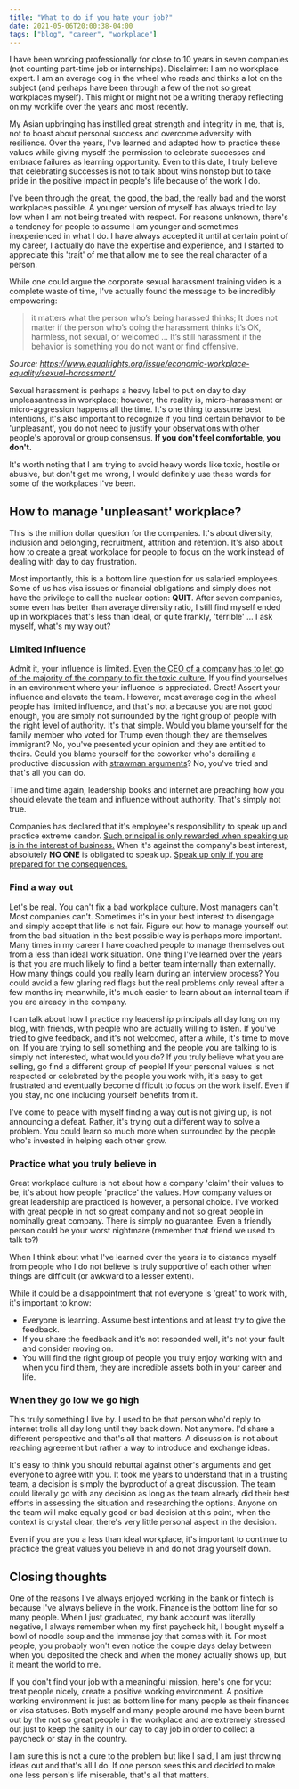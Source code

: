 ```yaml
---
title: "What to do if you hate your job?"
date: 2021-05-06T20:00:38-04:00
tags: ["blog", "career", "workplace"]
---
```


I have been working professionally for close to 10 years in  seven companies (not counting part-time job or internships). Disclaimer: I am no workplace expert. I am an average cog in the wheel who reads and thinks a lot on the subject (and perhaps have been through a few of the not so great workplaces myself). This might or might not be a writing therapy reflecting on my worklife over the years and most recently.

My Asian upbringing has instilled great strength and integrity in me, that is, not to boast about personal success and overcome adversity with resilience. Over the years, I've learned and adapted how to practice these values while giving myself the permission to celebrate successes and embrace failures as learning opportunity. Even to this date, I truly believe that celebrating successes is not to talk about wins nonstop but to take pride in the positive impact in people's life because of the work I do.

I've been through the great, the good, the bad, the really bad and the worst workplaces possible. A younger version of myself has always tried to lay low when I am not being treated with respect. For reasons unknown, there's a tendency for people to assume I am younger and sometimes inexperienced in what I do. I have always accepted it until at certain point of my career, I actually do have the expertise and experience, and I started to appreciate this 'trait' of me that allow me to see the real character of a person.

While one could argue the corporate sexual harassment training video is a complete waste of time, I've actually found the message to be incredibly empowering:

> it matters what the person who’s being harassed thinks; It does not matter if the person who’s doing the harassment thinks it’s OK, harmless, not sexual, or welcomed ... It’s still harassment if the behavior is something you do not want or find offensive.

*Source: https://www.equalrights.org/issue/economic-workplace-equality/sexual-harassment/*

Sexual harassment is perhaps a heavy label to put on day to day unpleasantness in workplace; however, the reality is, micro-harassment or micro-aggression happens all the time. It's one thing to assume best intentions, it's also important to recognize if you find certain behavior to be 'unpleasant', you do not need to justify your observations with other people's approval or group consensus. **If you don't feel comfortable, you don't.**

It's worth noting that I am trying to avoid heavy words like toxic, hostile or abusive, but don't get me wrong, I would definitely use these words for some of the workplaces I've been.

## How to manage 'unpleasant' workplace?

This is the million dollar question for the companies. It's about diversity, inclusion and belonging, recruitment, attrition and retention. It's also about how to create a great workplace for people to focus on the work instead of dealing with day to day frustration.

Most importantly, this is a bottom line question for us salaried employees. Some of us has visa issues or financial obligations and simply does not have the privilege to call the nuclear option: **QUIT**. After seven companies, some even has better than average diversity ratio, I still find myself ended up in workplaces that's less than ideal, or quite frankly, 'terrible' ... I ask myself, what's my way out?

### Limited Influence

Admit it, your influence is limited. [Even the CEO of a company has to let go of the majority of the company to fix the toxic culture.](https://hbr.org/2019/03/traegers-ceo-on-cleaning-up-a-toxic-culture) If you find yourselves in an environment where your influence is appreciated. Great! Assert your influence and elevate the team. However, most average cog in the wheel people has limited influence, and that's not a because you are not good enough, you are simply not surrounded by the right group of people with the right level of authority. It's that simple. Would you blame yourself for the family member who voted for Trump even though they are themselves immigrant? No, you've presented your opinion and they are entitled to theirs. Could you blame yourself for the coworker who's derailing a productive discussion with [strawman arguments](https://en.wikipedia.org/wiki/Straw_man)? No, you've tried and that's all you can do.

Time and time again, leadership books and internet are preaching how you should elevate the team and influence without authority. That's simply not true.

Companies has declared that it's employee's responsibility to speak up and practice extreme candor. [Such principal is only rewarded when speaking up is in the interest of business.](https://www.forbes.com/sites/forbesdigitalcovers/2020/09/11/reed-hastings-no-rules-rules-book-excerpt-netflix-biggest-mistake/?sh=b29b0b132d9c) When it's against the company's best interest, absolutely **NO ONE** is obligated to speak up. [Speak up only if you are prepared for the consequences.](https://time.com/5784464/susan-fowler-book-uber-sexual-harassment/)

### Find a way out

Let's be real. You can't fix a bad workplace culture. Most managers can't. Most companies can't. Sometimes it's in your best interest to disengage and simply accept that life is not fair. Figure out how to manage yourself out from the bad situation in the best possible way is perhaps more important. Many times in my career I have coached people to manage themselves out from a less than ideal work situation. One thing I've learned over the years is that you are much likely to find a better team internally than externally. How many things could you really learn during an interview process? You could avoid a few glaring red flags but the real problems only reveal after a few months in; meanwhile, it's much easier to learn about an internal team if you are already in the company.

I can talk about how I practice my leadership principals all day long on my blog, with friends, with people who are actually willing to listen. If you've tried to give feedback, and it's not welcomed, after a while, it's time to move on. If you are trying to sell something and the people you are talking to is simply not interested, what would you do? If you truly believe what you are selling, go find a different group of people! If your personal values is not respected or celebrated by the people you work with, it's easy to get frustrated and eventually become difficult to focus on the work itself. Even if you stay, no one including yourself benefits from it.

I've come to peace with myself finding a way out is not giving up, is not announcing a defeat. Rather, it's trying out a different way to solve a problem. You could learn so much more when surrounded by the people who's invested in helping each other grow.

### Practice what you truly believe in

Great workplace culture is not about how a company 'claim' their values to be, it's about how people 'practice' the values. How company values or great leadership are practiced is however, a personal choice. I've worked with great people in not so great company and not so great people in nominally great company. There is simply no guarantee. Even a friendly person could be your worst nightmare (remember that friend we used to talk to?)

When I think about what I've learned over the years is to distance myself from people who I do not believe is truly supportive of each other when things are difficult (or awkward to a lesser extent).

While it could be a disappointment that not everyone is 'great' to work with, it's important to know:

- Everyone is learning. Assume best intentions and at least try to give the feedback.
- If you share the feedback and it's not responded well, it's not your fault and consider moving on.
- You will find the right group of people you truly enjoy working with and when you find them, they are incredible assets both in your career and life.

### When they go low we go high

This truly something I live by. I used to be that person who'd reply to internet trolls all day long until they back down. Not anymore. I'd share a different perspective and that's all that matters. A discussion is not about reaching agreement but rather a way to introduce and exchange ideas.

It's easy to think you should rebuttal against other's arguments and get everyone to agree with you. It took me years to understand that in a trusting team, a decision is simply the byproduct of a great discussion. The team could literally go with any decision as long as the team already did their best efforts in assessing the situation and researching the options. Anyone on the team will make equally good or bad decision at this point, when the context is crystal clear, there's very little personal aspect in the decision.

Even if you are you a less than ideal workplace, it's important to continue to practice the great values you believe in and do not drag yourself down.

## Closing thoughts

One of the reasons I've always enjoyed working in the bank or fintech is because I've always believe in the work. Finance is the bottom line for so many people. When I just graduated, my bank account was literally negative, I always remember when my first paycheck hit, I bought myself a bowl of noodle soup and the immense joy that comes with it. For most people, you probably won't even notice the couple days delay between when you deposited the check and when the money actually shows up, but it meant the world to me.

If you don't find your job with a meaningful mission, here's one for you: treat people nicely, create a positive working environment. A positive working environment is just as bottom line for many people as their finances or visa statuses. Both myself and many people around me have been burnt out by the not so great people in the workplace and are extremely stressed out just to keep the sanity in our day to day job in order to collect a paycheck or stay in the country.

I am sure this is not a cure to the problem but like I said, I am just throwing ideas out and that's all I do. If one person sees this and decided to make one less person's life miserable, that's all that matters.
